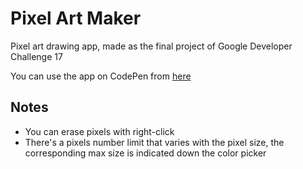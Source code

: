 # Pixel Art Maker
Pixel art drawing app, made as the final project of Google Developer Challenge 17

You can use the app on CodePen from [here](https://codepen.io/mcmody00/full/gXwVQG)

## Notes
- You can erase pixels with right-click
- There's a pixels number limit that varies with the pixel size, the corresponding max size is indicated down the color picker